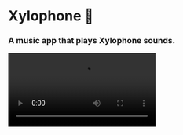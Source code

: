 # Xylophone 🎹

### A music app that plays Xylophone sounds.

![Finished App](https://github.com/vashudev-dhama/images/blob/master/xylophone.mp4)